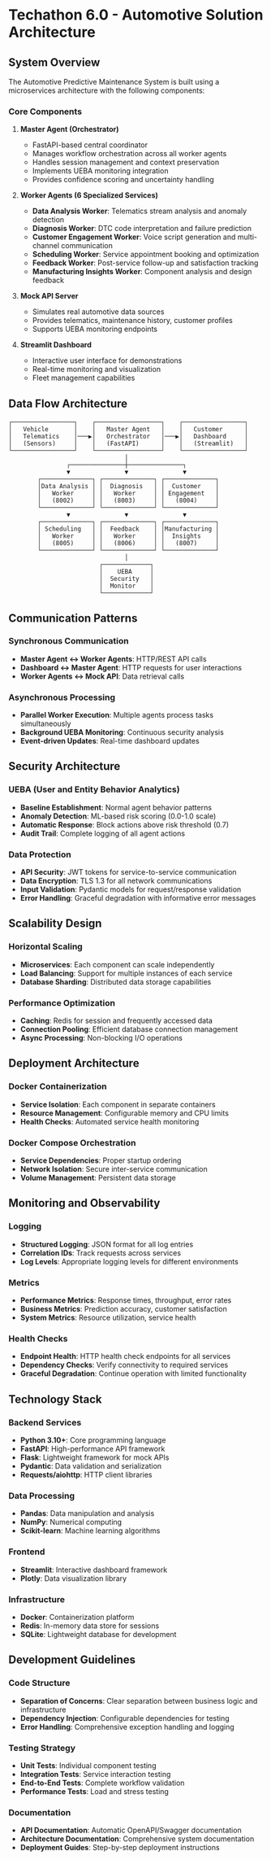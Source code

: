 # Techathon 6.0 - Automotive Solution Architecture

## System Overview

The Automotive Predictive Maintenance System is built using a microservices architecture with the following components:

### Core Components

1. **Master Agent (Orchestrator)**
   - FastAPI-based central coordinator
   - Manages workflow orchestration across all worker agents
   - Handles session management and context preservation
   - Implements UEBA monitoring integration
   - Provides confidence scoring and uncertainty handling

2. **Worker Agents (6 Specialized Services)**
   - **Data Analysis Worker**: Telematics stream analysis and anomaly detection
   - **Diagnosis Worker**: DTC code interpretation and failure prediction
   - **Customer Engagement Worker**: Voice script generation and multi-channel communication
   - **Scheduling Worker**: Service appointment booking and optimization
   - **Feedback Worker**: Post-service follow-up and satisfaction tracking
   - **Manufacturing Insights Worker**: Component analysis and design feedback

3. **Mock API Server**
   - Simulates real automotive data sources
   - Provides telematics, maintenance history, customer profiles
   - Supports UEBA monitoring endpoints

4. **Streamlit Dashboard**
   - Interactive user interface for demonstrations
   - Real-time monitoring and visualization
   - Fleet management capabilities

## Data Flow Architecture

```
┌─────────────────┐    ┌──────────────────┐    ┌─────────────────┐
│   Vehicle       │    │   Master Agent   │    │   Customer      │
│   Telematics    │───▶│   Orchestrator   │───▶│   Dashboard     │
│   (Sensors)     │    │   (FastAPI)      │    │   (Streamlit)   │
└─────────────────┘    └──────────────────┘    └─────────────────┘
                                │
                ┌───────────────┼───────────────┐
                ▼               ▼               ▼
        ┌──────────────┐ ┌──────────────┐ ┌──────────────┐
        │Data Analysis │ │  Diagnosis   │ │  Customer    │
        │   Worker     │ │   Worker     │ │ Engagement   │
        │   (8002)     │ │   (8003)     │ │   (8004)     │
        └──────────────┘ └──────────────┘ └──────────────┘
                ▼               ▼               ▼
        ┌──────────────┐ ┌──────────────┐ ┌──────────────┐
        │ Scheduling   │ │  Feedback    │ │Manufacturing │
        │   Worker     │ │   Worker     │ │  Insights    │
        │   (8005)     │ │   (8006)     │ │   (8007)     │
        └──────────────┘ └──────────────┘ └──────────────┘
                                │
                         ┌─────────────┐
                         │    UEBA     │
                         │  Security   │
                         │  Monitor    │
                         └─────────────┘
```

## Communication Patterns

### Synchronous Communication
- **Master Agent ↔ Worker Agents**: HTTP/REST API calls
- **Dashboard ↔ Master Agent**: HTTP requests for user interactions
- **Worker Agents ↔ Mock API**: Data retrieval calls

### Asynchronous Processing
- **Parallel Worker Execution**: Multiple agents process tasks simultaneously
- **Background UEBA Monitoring**: Continuous security analysis
- **Event-driven Updates**: Real-time dashboard updates

## Security Architecture

### UEBA (User and Entity Behavior Analytics)
- **Baseline Establishment**: Normal agent behavior patterns
- **Anomaly Detection**: ML-based risk scoring (0.0-1.0 scale)
- **Automatic Response**: Block actions above risk threshold (0.7)
- **Audit Trail**: Complete logging of all agent actions

### Data Protection
- **API Security**: JWT tokens for service-to-service communication
- **Data Encryption**: TLS 1.3 for all network communications
- **Input Validation**: Pydantic models for request/response validation
- **Error Handling**: Graceful degradation with informative error messages

## Scalability Design

### Horizontal Scaling
- **Microservices**: Each component can scale independently
- **Load Balancing**: Support for multiple instances of each service
- **Database Sharding**: Distributed data storage capabilities

### Performance Optimization
- **Caching**: Redis for session and frequently accessed data
- **Connection Pooling**: Efficient database connection management
- **Async Processing**: Non-blocking I/O operations

## Deployment Architecture

### Docker Containerization
- **Service Isolation**: Each component in separate containers
- **Resource Management**: Configurable memory and CPU limits
- **Health Checks**: Automated service health monitoring

### Docker Compose Orchestration
- **Service Dependencies**: Proper startup ordering
- **Network Isolation**: Secure inter-service communication
- **Volume Management**: Persistent data storage

## Monitoring and Observability

### Logging
- **Structured Logging**: JSON format for all log entries
- **Correlation IDs**: Track requests across services
- **Log Levels**: Appropriate logging levels for different environments

### Metrics
- **Performance Metrics**: Response times, throughput, error rates
- **Business Metrics**: Prediction accuracy, customer satisfaction
- **System Metrics**: Resource utilization, service health

### Health Checks
- **Endpoint Health**: HTTP health check endpoints for all services
- **Dependency Checks**: Verify connectivity to required services
- **Graceful Degradation**: Continue operation with limited functionality

## Technology Stack

### Backend Services
- **Python 3.10+**: Core programming language
- **FastAPI**: High-performance API framework
- **Flask**: Lightweight framework for mock APIs
- **Pydantic**: Data validation and serialization
- **Requests/aiohttp**: HTTP client libraries

### Data Processing
- **Pandas**: Data manipulation and analysis
- **NumPy**: Numerical computing
- **Scikit-learn**: Machine learning algorithms

### Frontend
- **Streamlit**: Interactive dashboard framework
- **Plotly**: Data visualization library

### Infrastructure
- **Docker**: Containerization platform
- **Redis**: In-memory data store for sessions
- **SQLite**: Lightweight database for development

## Development Guidelines

### Code Structure
- **Separation of Concerns**: Clear separation between business logic and infrastructure
- **Dependency Injection**: Configurable dependencies for testing
- **Error Handling**: Comprehensive exception handling and logging

### Testing Strategy
- **Unit Tests**: Individual component testing
- **Integration Tests**: Service interaction testing
- **End-to-End Tests**: Complete workflow validation
- **Performance Tests**: Load and stress testing

### Documentation
- **API Documentation**: Automatic OpenAPI/Swagger documentation
- **Architecture Documentation**: Comprehensive system documentation
- **Deployment Guides**: Step-by-step deployment instructions